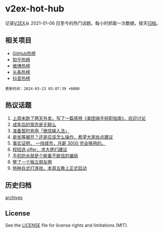 # v2ex-hot-hub

 记录[V2EX](https://www.v2ex.com/)从 2021-01-06 日至今的热门话题。每小时抓取一次数据，按天[归档](archives)。
 
 ## 相关项目

- [GitHub热榜](https://github.com/lonnyzhang423/github-hot-hub)
- [知乎热榜](https://github.com/lonnyzhang423/zhihu-hot-hub)
- [微博热榜](https://github.com/lonnyzhang423/weibo-hot-hub)
- [头条热榜](https://github.com/lonnyzhang423/toutiao-hot-hub)
- [抖音热榜](https://github.com/lonnyzhang423/douyin-hot-hub)


 `更新时间：2024-03-23 03:07:39 +0800`

## 热议话题

1. [上周末跑了两天外卖，写了一篇感想《美团骑手转职指南》，欢迎讨论](https://www.v2ex.com/t/1025993)
1. [成年后的常态是无聊么](https://www.v2ex.com/t/1025970)
1. [准备暂时弃用「微信输入法」](https://www.v2ex.com/t/1025936)
1. [是坐等被开？还是应该怎么操作，希望大家给点建议](https://www.v2ex.com/t/1025957)
1. [事实证明， 一线城市，月薪 3000 完全够用的。](https://www.v2ex.com/t/1026026)
1. [校招选 offer，求大佬们建议](https://www.v2ex.com/t/1025937)
1. [手机防水就是个能看不能信的骗局](https://www.v2ex.com/t/1026071)
1. [整了一个独立朋友圈](https://www.v2ex.com/t/1025995)
1. [特种兵式打游戏，本周五晚上正式启动](https://www.v2ex.com/t/1025955)

## 历史归档

[archives](archives)

## License

See the [LICENSE](LICENSE) file for license rights and limitations (MIT).
